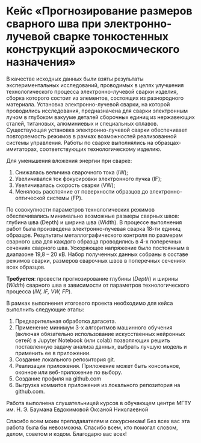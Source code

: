 # Кейс «Прогнозирование размеров сварного шва при электронно-лучевой сварке тонкостенных конструкций аэрокосмического назначения»

В качестве исходных данных были взяты результаты экспериментальных исследований, проводимых в целях улучшения технологического процесса электронно-лучевой сварки изделия, сборка которого состоит из элементов, состоящих из разнородного материала. Установка электронно-лучевой сварки, на которой проводились исследования, предназначена для сварки электронным лучом в глубоком вакууме деталей сборочных единиц из нержавеющих сталей, титановых, алюминиевых и специальных сплавов. Существующая установка электронно-лучевой сварки обеспечивает повторяемость режимов в рамках возможностей реализованной системы управления. Работы по сварке выполнялись на образцах-имитаторах, соответствующих технологическому изделию. 

Для уменьшения вложения энергии при сварке:
1.	Снижалась величина сварочного тока (IW);
2.	Увеличивался ток фокусировки электронного пучка (IF);
3.	Увеличивалась скорость сварки (VW);
4.	Менялось расстояние от поверхности образцов до электронно-оптической системы (FP). 

По совокупности параметров технологических режимов обеспечивались минимально возможные размеры сварных швов: глубина шва (Depth) и ширина шва (Width).
В процессе выполнения работ была произведена электронно-лучевая сварка 18-ти единиц образцов. Результаты металлографического контроля по размерам сварного шва для каждого образца проводились в 4-х поперечных сечениях сварного шва. Ускоряющее напряжение было постоянным в диапазоне 19,8 – 20 кВ. Набор полученных данных собраны в составе режимов сварки, размеров сварочных швов в поперечных сечениях всех образцов.

**Требуется**: провести прогнозирование глубины (*Depth*) и ширины (*Width*) сварного шва в зависимости от параметров технологического процесса (*IW, IF, VW, FP*).

В рамках выполнения итогового проекта необходимо для кейса выполнить следующие этапы:
1.	Предварительная обработка датасета.
2.	Применение минимум 3-х алгоритмов машинного обучения (включая обязательно использование искусственных нейронных сетей) в Jupyter Notebook (или colab) позволяющих решить поставленную задачу анализа данных, выбрать лучшую модель и применить ее в приложении.
3.	Создание локального репозитория git.
4.	Реализация приложения. Приложение может быть консольное, оконное или веб-приложение по выбору.
5.	Создание профиля на github.com 
6.	Выгрузка коммитов приложения из локального репозитория на github.com.

Работа выполнена слушательницей курсов в обучающем центре МГТУ им. Н. Э. Баумана Евдокимовой Оксаной Николаевной

Спасибо всем моим преподавателям и сокурсникам! Без всех вас эта работа была бы невозможна. Спасибо всем, кто помогал словом, делом, советом и кодом. Благодарю вас всех!
